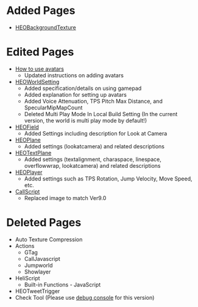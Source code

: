 # Added Pages
- [HEOBackgroundTexture](https://vrhikky.github.io/VketCloudSDK_Documents/9.0/HEOComponents/HEOBackgroundTexture.html)

# Edited Pages
- [How to use avatars](https://vrhikky.github.io/VketCloudSDK_Documents/9.0/AboutVketCloudSDK/SetupAvatar.html)
    - Updated instructions on adding avatars
- [HEOWorldSetting](https://vrhikky.github.io/VketCloudSDK_Documents/9.0/HEOComponents/HEOWorldSetting.html)
    - Added specification/details on using gamepad
    - Added explanation for setting up avatars
    - Added Voice Attenuation, TPS Pitch Max Distance, and SpecularMipMapCount
    - Deleted Multi Play Mode In Local Build Setting (In the current version, the world is multi play mode by default!)
- [HEOField](https://vrhikky.github.io/VketCloudSDK_Documents/9.0/HEOComponents/HEOField.html)
    - Added Settings including description for Look at Camera
- [HEOPlane](https://vrhikky.github.io/VketCloudSDK_Documents/9.0/HEOComponents/HEOPlane.html)
    - Added settings (lookatcamera) and related descriptions
- [HEOTextPlane](https://vrhikky.github.io/VketCloudSDK_Documents/9.0/HEOComponents/HEOTextPlane.html)
    - Added settings (textalignment, charaspace, linespace, overflowwrap, lookatcamera) and related descriptions
- [HEOPlayer](https://vrhikky.github.io/VketCloudSDK_Documents/9.0//HEOComponents/HEOPlayer.html)
    - Added settings such as TPS Rotation, Jump Velocity, Move Speed, etc.
- [CallScript](https://vrhikky.github.io/VketCloudSDK_Documents/9.0/Actions/Programmatic/CallScript.html)
    - Replaced image to match Ver9.0

# Deleted Pages
- Auto Texture Compression
- Actions
    - GTag
    - CallJavascript
    - Jumpworld
    - Showlayer
- HeliScript
    - Built-in Functions - JavaScript
- HEOTweetTrigger
- Check Tool (Please use [debug console](https://vrhikky.github.io/VketCloudSDK_Documents/9.0/debugconsole/debugconsole.html) for this version)